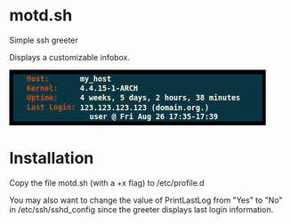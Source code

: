 # motd.sh
Simple ssh greeter

Displays a customizable infobox.

![output](motd.png)

# Installation
Copy the file motd.sh (with a +x flag) to /etc/profile.d

You may also want to change the value of PrintLastLog from "Yes" to "No" in /etc/ssh/sshd_config since the greeter displays last login information.
